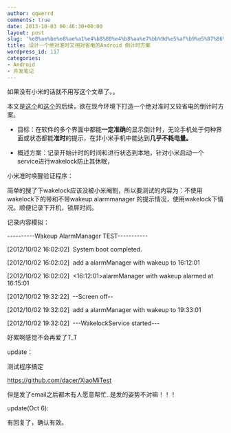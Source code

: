 ```yaml
---
author: qqwerrd
comments: true
date: 2013-10-03 00:46:30+00:00
layout: post
slug: '%e8%ae%be%e8%ae%a1%e4%b8%80%e4%b8%aa%e7%bb%9d%e5%af%b9%e5%87%86%e6%97%b6%e5%8f%88%e7%9b%b8%e5%af%b9%e7%9c%81%e7%94%b5%e7%9a%84android-%e5%80%92%e8%ae%a1%e6%97%b6%e6%96%b9%e6%a1%88'
title: 设计一个绝对准时又相对省电的Android 倒计时方案
wordpress_id: 117
categories:
- Android
- 开发笔记
---
```


如果没有小米的话就不用写这个文章了。。

本文是[这个](http://idacer.tk/?p=67)和[这个](http://idacer.tk/?p=83)的后续，欲在现今环境下打造一个绝对准时又较省电的倒计时方案。[
](http://idacer.tk/?p=67)



	
  * 目标：在软件的多个界面中都能**一定准确**的显示倒计时，无论手机处于何种界面或状态都能**准时**的提示，在非小米手机中能达到**几乎不耗电量。**

	
  * 概述方案：记录开始计时的时间和进行状态到本地，针对小米启动一个service进行wakelock防止其休眠，


小米准时唤醒验证程序：

简单的搜了下wakelock应该没被小米阉割，所以要测试的内容为：不使用wakelock下的带和不带wakeup alarmmanager 的提示情况，使用wakelock下情况。顺便记录下开机，锁屏时间。

记录内容模拟：

----------Wakeup AlarmManager TEST-----------

[2012/10/02 16:02:02]  System boot completed.

[2012/10/02 16:02:02]  add a alarmManager with wakeup to 16:12:01

[2012/10/02 16:02:02]  <16:12:01>alarmManager with wakeup alarmed at 16:15:01

[2012/10/02 19:32:22]  --Screen off--

[2012/10/02 19:32:02]  add a alarmManager with wakeup to 19:33:01

[2012/10/02 19:32:02]  ---WakelockService started---

好累啊感觉不会再爱了T_T

update：

测试程序搞定

https://github.com/dacer/XiaoMiTest

但是发了email之后都木有人愿意帮忙..是发的姿势不对嘛！！！



update(Oct 6):

有回复了，确认有效。
